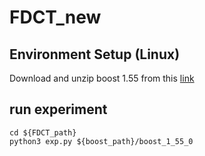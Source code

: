 # FDCT_new

## Environment Setup (Linux)

Download and unzip boost 1.55 from this [link](https://sourceforge.net/projects/boost/files/boost/1.55.0/boost_1_55_0.tar.gz/download)

## run experiment
```
cd ${FDCT_path}
python3 exp.py ${boost_path}/boost_1_55_0
```
